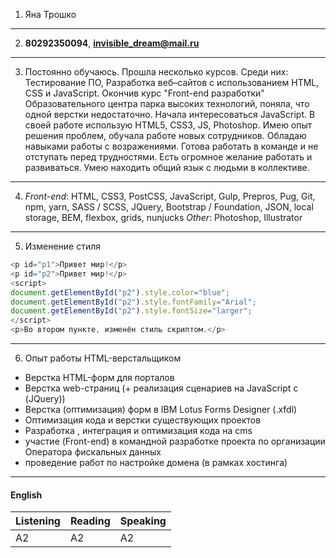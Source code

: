 1. Яна Трошко
---
2. **80292350094**, **invisible_dream@mail.ru**
---
3. Постоянно обучаюсь. Прошла несколько курсов. Среди них: Тестирование ПО, Разработка веб–сайтов с использованием HTML, CSS и JavaScript. Окончив курс "Front-end разработки" Образовательного центра парка высоких технологий, поняла, что одной верстки недостаточно. Начала интересоваться JavaScript. В своей работе использую HTML5, CSS3, JS, Photoshop. Имею опыт решения проблем, обучала работе новых сотрудников. Обладаю навыками работы с возражениями. Готова работать в команде и не отступать перед трудностями. Есть огромное желание работать и развиваться. Умею находить общий язык с людьми в коллективе.
---
4. _Front-end_: HTML, CSS3, PostCSS, JavaScript, Gulp, Prepros, Pug, Git, npm, yarn, SASS / SCSS, JQuery, Bootstrap / Foundation, JSON, local storage, BEM, flexbox, grids, nunjucks
_Other_: Photoshop, Illustrator
---
5. Изменение стиля
```Javascript
<p id="p1">Привет мир!</p>
<p id="p2">Привет мир!</p>
<script>
document.getElementById("p2").style.color="blue";
document.getElementById("p2").style.fontFamily="Arial";
document.getElementById("p2").style.fontSize="larger";
</script>
<p>Во втором пункте, изменён стиль скриптом.</p> 
```
---
6. Опыт работы HTML-верстальщиком
* Верстка HTML-форм для порталов
* Верстка web-страниц (+ реализация сценариев на JavaScript с (JQuery))
* Верстка (оптимизация) форм в IBM Lotus Forms Designer (.xfdl)
* Оптимизация кода и верстки существующих проектов
* Разработка , интеграция и оптимизация кода на cms
* участие (Front-end) в командной разработке проекта по организации Оператора фискальных данных
* проведение работ по настройке домена (в рамках хостинга)

---
#### English

Listening | Reading | Speaking
--- | --- | ---
A2 | A2  | A2


